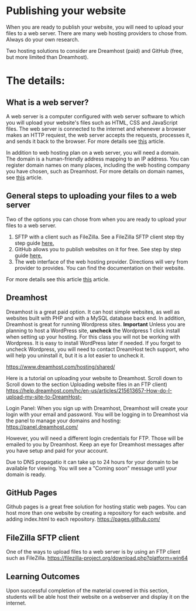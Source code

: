 

# Publishing your website #
When you are ready to publish your website, you will need to upload your files to a web server. 
There are many web hosting providers to chose from. Always do your own research.  

Two hosting solutions to consider are Dreamhost (paid) and GitHub (free, but more limited than Dreamhost).

# The details: #

## What is a web server? ##

A web server is a computer configured with web server software to which you will upload your website's files such as HTML, CSS and JavaScript files.
The web server is connected to the internet and whenever a browser makes an HTTP requiest, the web server accepts the requests, processes it, and sends it back to the browser.
For more details see [this](https://developer.mozilla.org/en-US/docs/Learn/Common_questions/What_is_a_web_server) article.

In addition to web hosting plan on a web server, you will need a domain. 
The domain is a human-friendly address mapping to an IP address. You can register domain names on many places, including the web hosting company you have chosen, such as Dreamhost.  For more details on domain names, see [this](https://developer.mozilla.org/en-US/docs/Learn/Common_questions/What_is_a_domain_name) article.


## General steps to uploading your files to a web server ##

Two of the options you can chose from when you are ready to upload your files to a web server.

1. SFTP with a client such as FileZilla. See a FileZilla SFTP client step tby step guide [here.](https://developer.mozilla.org/en-US/docs/Learn/Common_questions/Upload_files_to_a_web_server)
2. GitHub allows you to publish websites on it for free. See step by step guide [here.](https://pages.github.com/)
3. The web interface of the web hosting provider. Directions will very from provider to provides. You can find the documentation on their website.

For more details see this article [this](https://developer.mozilla.org/en-US/docs/Learn/Common_questions/Upload_files_to_a_web_server) article. 

## Dreamhost ##

Dreamhost is a great paid option. It can host simple websites, as well as websites built with PHP and with a MySQL database back end.  In addition, Dreamhost is great for running Wordpress sites. 
**Important** Unless you are planning to host a WordPress site, **uncheck** the Wordpress 1 click install when setting up your hosting.
For this class you will not be working with Wordpress. It is easy to install WordPress later if needed.  If you forget to uncheck Wordpress, you will need to contact DreamHost tech support, who will help you uninstall it, but it is a lot easier to uncheck it.

https://www.dreamhost.com/hosting/shared/

Here is a tutorial on uploading your website to Dreamhost. Scroll down to Scroll down to the section Uploading website files in an FTP client)
https://help.dreamhost.com/hc/en-us/articles/215613657-How-do-I-upload-my-site-to-DreamHost-

Login Panel: When you sign up with Dreamhost, Dreamhost will create your login with your email and password. You will be logging in to Dreamhost via the panel to manage your domains and hosting: https://panel.dreamhost.com/

However, you will need a different login credentials for FTP.  Those will be  emailed to you by Dreamhost. Keep an eye for Dreamhost messages after you have setup and paid for your account. 

Due to DNS propagatio it can take up to 24 hours for your domain to be available for viewing. You will see a "Coming soon" message until your domain is ready.


## GitHub Pages ##

Github pages is a great free solution for hosting static web pages. You can host more than one website by creating a repository for each website.
and adding index.html to each repository.
https://pages.github.com/


## FileZilla SFTP client ## 
One of the ways to upload files to a web server is by using an FTP client such as FileZilla.
https://filezilla-project.org/download.php?platform=win64


## Learning Outcomes
Upon successful completion of the material covered in this section, students will be able host their website on a webserver and display it on the internet.

 
